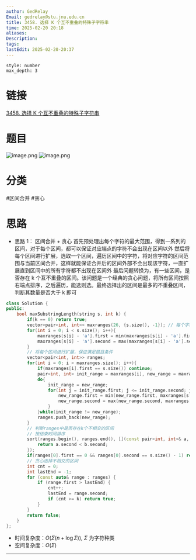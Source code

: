 ```yaml
---
author: GedRelay
Email: gedrelay@stu.jnu.edu.cn
title: 3458. 选择 K 个互不重叠的特殊子字符串
time: 2025-02-20 20:18
aliases: 
Description: 
tags: 
lastEdit: 2025-02-20-20:37
---
```


```toc
style: number
max_depth: 3
```

# 链接
[3458. 选择 K 个互不重叠的特殊子字符串](https://leetcode.cn/problems/select-k-disjoint-special-substrings/) 

# 题目
![image.png](https://ged-pic-bed.oss-cn-guangzhou.aliyuncs.com/img/202502202022943.png)
![image.png](https://ged-pic-bed.oss-cn-guangzhou.aliyuncs.com/img/202502202022899.png)


# 分类
#区间合并 #贪心 

# 思路
- 思路 1：
区间合并 + 贪心
首先预处理出每个字符的最大范围，得到一系列的区间，对于每个区间，都可以保证对应端点的字符不会出现在区间以外
然后将每个区间进行扩展，选取一个区间，遍历区间中的字符，将对应字符的区间范围与当前区间合并，这样就能保证合并后的区间外部不会出现该字符，一直扩展直到区间中的所有字符都不出现在区间外
最后问题转换为，有一些区间，是否存在 k 个互不重叠的区间。该问题是一个经典的贪心问题，将所有区间按照右端点排序，之后遍历，能选则选。最终选择出的区间是最多的不重叠区间，判断其数量是否大于 k 即可


```cpp
class Solution {
public:
    bool maxSubstringLength(string s, int k) {
        if(k == 0) return true;
        vector<pair<int, int>> maxranges(26, {s.size(), -1}); // 每个字符的最大范围
        for(int i = 0; i < s.size(); i++){
            maxranges[s[i] - 'a'].first = min(maxranges[s[i] - 'a'].first, i);
            maxranges[s[i] - 'a'].second = max(maxranges[s[i] - 'a'].second, i);
        }
        // 将每个区间进行扩展，保证满足题目条件
        vector<pair<int, int>> ranges;
        for(int i = 0; i < maxranges.size(); i++){
            if(maxranges[i].first == s.size()) continue;
            pair<int, int> init_range = maxranges[i], new_range = maxranges[i];
            do{
                init_range = new_range;
                for(int j = init_range.first; j <= init_range.second; j++){
                    new_range.first = min(new_range.first, maxranges[s[j] - 'a'].first);
                    new_range.second = max(new_range.second, maxranges[s[j] - 'a'].second);
                }
            }while(init_range != new_range);
            ranges.push_back(new_range);
        }
        // 判断ranges中是否存在k个不相交的区间
        // 按结束时间排序
        sort(ranges.begin(), ranges.end(), [](const pair<int, int>& a, const pair<int, int>& b) {
            return a.second < b.second;
        });
        if(ranges[0].first == 0 && ranges[0].second == s.size() - 1) return false; // 整串不满足条件
        // 贪心选择不相交的区间
        int cnt = 0;
        int lastEnd = -1;
        for (const auto& range : ranges) {
            if (range.first > lastEnd) {
                cnt++;
                lastEnd = range.second;
                if (cnt >= k) return true;
            }
        }
        return false;
    }
};
```


- 时间复杂度：${O\left( \Sigma \left( n+\log \Sigma  \right)  \right)  }$, ${\Sigma  }$ 为字符种类
- 空间复杂度：${O\left( \Sigma  \right)  }$ 


---

